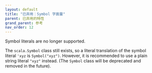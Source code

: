 ```yaml
---
layout: default
title: "已弃用：Symbol 字面量"
parent: 已弃用的特性
grand_parent: 参考
nav_order: 12
---
```


Symbol literals are no longer supported.

The `scala.Symbol` class still exists, so a
literal translation of the symbol literal `'xyz` is `Symbol("xyz")`. However, it is recommended to use a plain string literal `"xyz"` instead. (The `Symbol` class will be deprecated and removed in the future).
